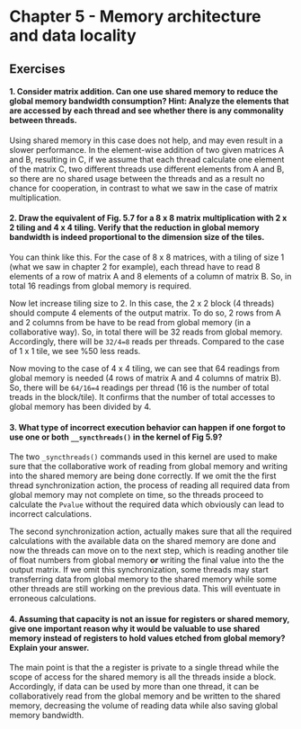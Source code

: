 # Chapter 5 - Memory architecture and data locality

## Exercises

#### 1. Consider matrix addition. Can one use shared memory to reduce the global memory bandwidth consumption? Hint: Analyze the elements that are accessed by each thread and see whether there is any commonality between threads.

Using shared memory in this case does not help, and may even result in a slower performance. In the element-wise addition of two given matrices A and B, resulting in C, if we assume that each thread calculate one element of the matrix C, two different threads use different elements from A and B, so there are no shared usage between the threads and as a result no chance for cooperation, in contrast to what we saw in the case of matrix multiplication.

#### 2. Draw the equivalent of Fig. 5.7 for a 8 x 8 matrix multiplication with 2 x 2 tiling and 4 x 4 tiling. Verify that the reduction in global memory bandwidth is indeed proportional to the dimension size of the tiles.

You can think like this. For the case of 8 x 8 matrices, with a tiling of size 1 (what we saw in chapter 2 for example), each thread have to read 8 elements of a row of matrix A and 8 elements of a column of matrix B. So, in total 16 readings from global memory is required.

Now let increase tiling size to 2. In this case, the 2 x 2 block (4 threads) should compute 4 elements of the output matrix. To do so, 2 rows from A and 2 columns from be have to be read from global memory (in a collaborative way). So, in total there will be 32 reads from global memory. Accordingly, there will be `32/4=8` reads per threads. Compared to the case of 1 x 1 tile, we see %50 less reads.

Now moving to the case of 4 x 4 tiling, we can see that 64 readings from global memory is needed (4 rows of matrix A and 4 columns of matrix B). So, there will be `64/16=4` readings per thread (16 is the number of total treads in the block/tile). It confirms that the number of total accesses to global memory has been divided by 4.

#### 3. What type of incorrect execution behavior can happen if one forgot to use one or both `__syncthreads()` in the kernel of Fig 5.9?

The two `_syncthreads()` commands used in this kernel are used to make sure that the collaborative work of reading from global memory and writing into the shared memory are being done correctly. If we omit the  the first thread synchronization action, the process of reading all required data from global memory may not complete on time, so the threads proceed to calculate the `Pvalue` without the required data which obviously can lead to incorrect calculations. 

The second synchronization action, actually makes sure that all the required calculations with the available data on the shared memory are done and now the threads can move on to the next step, which is reading another tile of float numbers from global memory **or** writing the final value into the the output matrix. If we omit this synchronization, some threads may start transferring data from global memory to the shared memory while some other threads are still working on the previous data. This will eventuate in erroneous calculations.

#### 4. Assuming that capacity is not an issue for registers or shared memory, give one important reason why it would be valuable to use shared memory instead of registers to hold values etched from global memory? Explain your answer.

The main point is that the a register is private to a single thread while the scope of access for the shared memory is all the threads inside a block. Accordingly, if data can be used by more than one thread, it can be collaboratively read from the global memory and be written to the shared memory, decreasing the volume of reading data while also saving global memory bandwidth.



